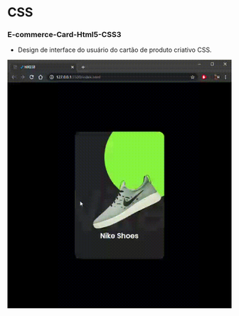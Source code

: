 # CSS

### E-commerce-Card-Html5-CSS3

- Design de interface do usuário do cartão de produto criativo CSS.

![](card.gif)